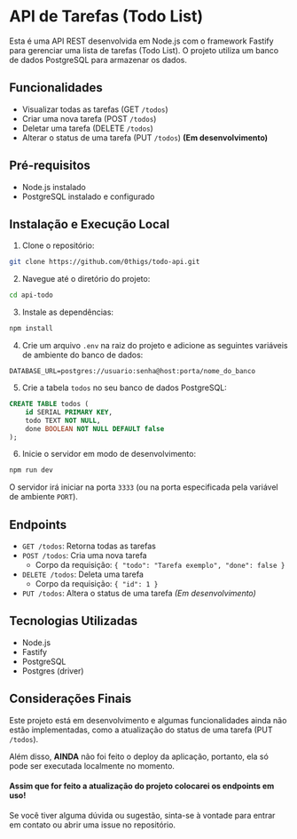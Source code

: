 # API de Tarefas (Todo List)

Esta é uma API REST desenvolvida em Node.js com o framework Fastify para gerenciar uma lista de tarefas (Todo List). O projeto utiliza um banco de dados PostgreSQL para armazenar os dados.

## Funcionalidades

- Visualizar todas as tarefas (GET `/todos`)
- Criar uma nova tarefa (POST `/todos`)
- Deletar uma tarefa (DELETE `/todos`)
- Alterar o status de uma tarefa (PUT `/todos`) **(Em desenvolvimento)**

## Pré-requisitos

- Node.js instalado
- PostgreSQL instalado e configurado

## Instalação e Execução Local

1. Clone o repositório:

```bash
git clone https://github.com/0thigs/todo-api.git
```

2. Navegue até o diretório do projeto:

```bash
cd api-todo
```

3. Instale as dependências:

```bash
npm install
```

4. Crie um arquivo `.env` na raiz do projeto e adicione as seguintes variáveis de ambiente do banco de dados:

```
DATABASE_URL=postgres://usuario:senha@host:porta/nome_do_banco
```

5. Crie a tabela `todos` no seu banco de dados PostgreSQL:

```sql
CREATE TABLE todos (
    id SERIAL PRIMARY KEY,
    todo TEXT NOT NULL,
    done BOOLEAN NOT NULL DEFAULT false
);
```

6. Inicie o servidor em modo de desenvolvimento:

```bash
npm run dev
```

O servidor irá iniciar na porta `3333` (ou na porta especificada pela variável de ambiente `PORT`).

## Endpoints

- `GET /todos`: Retorna todas as tarefas
- `POST /todos`: Cria uma nova tarefa
  - Corpo da requisição: `{ "todo": "Tarefa exemplo", "done": false }`
- `DELETE /todos`: Deleta uma tarefa
  - Corpo da requisição: `{ "id": 1 }`
- `PUT /todos`: Altera o status de uma tarefa _(Em desenvolvimento)_

## Tecnologias Utilizadas

- Node.js
- Fastify
- PostgreSQL
- Postgres (driver)

## Considerações Finais

Este projeto está em desenvolvimento e algumas funcionalidades ainda não estão implementadas, como a atualização do status de uma tarefa (PUT `/todos`).

Além disso, **AINDA** não foi feito o deploy da aplicação, portanto, ela só pode ser executada localmente no momento.

#### Assim que for feito a atualização do projeto colocarei os endpoints em uso!

Se você tiver alguma dúvida ou sugestão, sinta-se à vontade para entrar em contato ou abrir uma issue no repositório.
